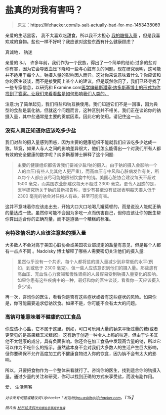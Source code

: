 # 盐真的对我有害吗？

> 原文：<https://lifehacker.com/is-salt-actually-bad-for-me-1453438069>

亲爱的生活黑客，
我不太喜欢吃甜食，所以我不太担心 [我的糖摄入量](https://lifehacker.com/what-sugar-actually-does-to-your-brain-and-body-5809331) ，但是我喜欢咸的食物。盐也一样不好吗？我应该对这些东西有什么健康顾虑？



真诚地，
钠迷

亲爱的 SJ，
许多年前，我们作为一个民族，得出了一个简单的结论:过多的盐对你有害，因为它会导致血压下降和一些与心脏有关的问题。现在研究表明，这可能并不适用于每个人，钠摄入量的影响因人而异。这对你来说意味着什么？你应该和你的医生谈谈，而不是接受网上某个人的建议。但是既然你问了，我们已经寻找了一些专家信息，以研究和 Examine.com[医学编辑斯潘塞·纳多斯基博士的形式为你找到了答案。让我们来看看盐是如何影响我们人类的。](http://examine.com/)

注意:为了简单起见，我们将盐和钠互换使用。我们知道它们不是一回事，因为典型的食盐是氯化钠，但就这个问题而言，这种区别并不相关。我们正在谈论你的钠摄入量，其中盐通常是主要的贡献因素，因此它的使用。请记住这一点。

### 没有人真正知道你应该吃多少盐

我们对盐的摄入量感到困惑，因为主要的健康组织不能就我们应该吃多少达成一致。毕竟，如果人与人之间的影响差异很大，他们怎么能得出一个对我们所有人都有效的安全健康的数字呢？纳多斯基博士解释了这个问题:

> 主要的健康组织都告诉我们要减少盐/钠的摄入。由于钠的摄入会影响一个人的血压(有些人比其他人更严重)，而高血压与中风和心脏病发作有关，所以每个人都应该尽可能地限制饮食中的钠。美国心脏协会建议每天不超过 1500 毫克，而美国农业部建议每天不超过 2300 毫克。更令人困惑的是，医学研究所关于钠的最新报告称，很少有甚至没有证据表明每天摄入低于 2300 毫克的钠会对任何人有益，甚至可能有害。

这并不意味着你应该走出去，开始大口大口地喝几罐莫顿的，而是说没人能就正确的量达成一致。虽然你可能不会因为多吃一点而伤害自己，但你应该让你的医生帮你算出适合你的正确剂量，而不是遵循一个糟糕的标准。

### 有特殊情况的人应该注意盐的摄入量

大多数人不会对高于美国心脏协会或美国农业部规定的盐量有意见，但是每个人都有一点点不同 。Nadolsky 博士解释了哪些人需要密切关注他们的摄入量:

> 虽然似乎没有一个共识，每个人都将盐的摄入量减少到非常低的水平(例如，到或低于 2300 毫克)，但一些人应该意识到他们的摄入量。那些患有高血压、充血性心力衰竭和慢性肾病的人最容易受到钠摄入量变化的影响。如果你患有这些疾病中的一种，最好和你的医生谈谈，看看你一天应该摄入多少钠。

再一次，咨询你的医生，看看你是否有这些症状或者有这些症状的风险。如果你是，你可能需要追求低钠饮食。如果不是，你可能不会有太大的问题。

### 高钠可能意味着不健康的加工食品

你应该小心盐，它不属于这里。例如，可口可乐用大量的钠来平衡过量的糖(或者更常见的是高果糖玉米糖浆)。这有助于创造一种令人上瘾的味道，但由于许多其他不太健康的成分，具有负面影响。你还会在加工食品中发现高含量的钠，所以它可以作为不吃什么的指示。虽然盐本身不会对我们大多数人的生活产生巨大影响，但你要确保不允许高度加工的不健康食物进入你的饮食，因为钠不会有太大的影响。

所以，只要把食物作为一个整体来看就行了。咨询你的医生，找到适合你的钠摄入量。通过少量的关注和研究，你可以找到正确的方式来享受盐，而没有副作用。

爱，
生活黑客

*<small>对未来有问题或建议问 Lifehacker？发送给</small>*[*<small>tips+asklh@lifehacker.com</small>*](mailto:tips+asklh@lifehacker.com)*<small>。</small>T15】*

*<small>照片由</small>* [*<small>杜布拉夫科</small>*](http://www.flickr.com/photos/11939863@N08/3794105536/)*<small></small>*<small>[<small>*乔安娜伯恩*</small>](http://www.flickr.com/photos/66992990@N00/4819376578/)<small></small>*[<small>*蒂姆辛普森*</small>](http://www.flickr.com/photos/timmy2s/8329574322/)<small></small>*</small>

<small>*<small></small>*</small>